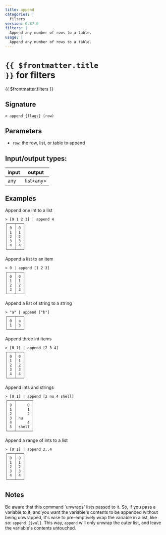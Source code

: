 ```yaml
---
title: append
categories: |
  filters
version: 0.87.0
filters: |
  Append any number of rows to a table.
usage: |
  Append any number of rows to a table.
---
```

<!-- This file is automatically generated. Please edit the command in https://github.com/nushell/nushell instead. -->

# <code>{{ $frontmatter.title }}</code> for filters

<div class='command-title'>{{ $frontmatter.filters }}</div>

## Signature

```> append {flags} (row)```

## Parameters

 -  `row`: the row, list, or table to append


## Input/output types:

| input | output    |
| ----- | --------- |
| any   | list\<any\> |

## Examples

Append one int to a list
```nu
> [0 1 2 3] | append 4
╭───┬───╮
│ 0 │ 0 │
│ 1 │ 1 │
│ 2 │ 2 │
│ 3 │ 3 │
│ 4 │ 4 │
╰───┴───╯

```

Append a list to an item
```nu
> 0 | append [1 2 3]
╭───┬───╮
│ 0 │ 0 │
│ 1 │ 1 │
│ 2 │ 2 │
│ 3 │ 3 │
╰───┴───╯

```

Append a list of string to a string
```nu
> "a" | append ["b"]
╭───┬───╮
│ 0 │ a │
│ 1 │ b │
╰───┴───╯

```

Append three int items
```nu
> [0 1] | append [2 3 4]
╭───┬───╮
│ 0 │ 0 │
│ 1 │ 1 │
│ 2 │ 2 │
│ 3 │ 3 │
│ 4 │ 4 │
╰───┴───╯

```

Append ints and strings
```nu
> [0 1] | append [2 nu 4 shell]
╭───┬───────╮
│ 0 │     0 │
│ 1 │     1 │
│ 2 │     2 │
│ 3 │ nu    │
│ 4 │     4 │
│ 5 │ shell │
╰───┴───────╯

```

Append a range of ints to a list
```nu
> [0 1] | append 2..4
╭───┬───╮
│ 0 │ 0 │
│ 1 │ 1 │
│ 2 │ 2 │
│ 3 │ 3 │
│ 4 │ 4 │
╰───┴───╯

```

## Notes
Be aware that this command 'unwraps' lists passed to it. So, if you pass a variable to it,
and you want the variable's contents to be appended without being unwrapped, it's wise to
pre-emptively wrap the variable in a list, like so: `append [$val]`. This way, `append` will
only unwrap the outer list, and leave the variable's contents untouched.
